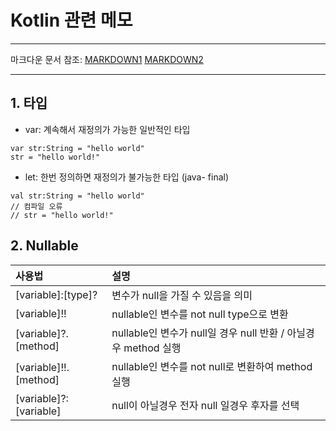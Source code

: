 # Kotlin 관련 메모
***
마크다운 문서 참조: 
[MARKDOWN1](https://gist.github.com/ihoneymon/652be052a0727ad59601)
[MARKDOWN2](https://heropy.blog/2017/09/30/markdown/)
***
## 1. 타입
* var: 계속해서 재정의가 가능한 일반적인 타입
```
var str:String = "hello world"
str = "hello world!"
```
* let: 한번 정의하면 재정의가 불가능한 타입 (java- final)
```
val str:String = "hello world"
// 컴파일 오류
// str = "hello world!"
```

## 2. Nullable
|사용법|설명|
|:---|:---------|
| [variable]:[type]?|변수가 null을 가질 수 있음을 의미|
| [variable]!!|nullable인 변수를 not null type으로 변환|
| [variable]?.[method]|nullable인 변수가 null일 경우 null 반환 / 아닐경우 method 실행|
| [variable]!!.[method]|nullable인 변수를 not null로 변환하여 method실행|
| [variable]?:[variable]|null이 아닐경우 전자 null 일경우 후자를 선택|

